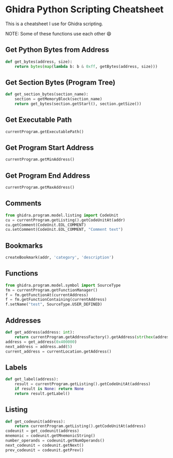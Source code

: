 # Ghidra Python Scripting Cheatsheet


This is a cheatsheet I use for Ghidra scripting.

NOTE: Some of these functions use each other :smile:

## Get Python Bytes from Address

```python
def get_bytes(address, size):
	return bytes(map(lambda b: b & 0xff, getBytes(address, size)))
```

## Get Section Bytes (Program Tree)

```python
def get_section_bytes(section_name):
	section = getMemoryBlock(section_name)
	return get_bytes(section.getStart(), section.getSize())
```

## Get Executable Path

```python
currentProgram.getExecutablePath()
```

## Get Program Start Address

```python
currentProgram.getMinAddress()
```

## Get Program End Address

```python
currentProgram.getMaxAddress()
```

## Comments

```python
from ghidra.program.model.listing import CodeUnit
cu = currentProgram.getListing().getCodeUnitAt(addr)
cu.getComment(CodeUnit.EOL_COMMENT)
cu.setComment(CodeUnit.EOL_COMMENT, "Comment text")
```

## Bookmarks

```python
createBookmark(addr, 'category', 'description')
```

## Functions

```python
from ghidra.program.model.symbol import SourceType
fm = currentProgram.getFunctionManager()
f = fm.getFunctionAt(currentAddress)
f = fm.getFunctionContaining(currentAddress)
f.setName("test", SourceType.USER_DEFINED)
```

## Addresses

```python
def get_address(address: int):
	return currentProgram.getAddressFactory().getAddress(str(hex(address)))
address = get_address(0x400000)
next_address = address.add(5)
current_address = currentLocation.getAddress()
```

## Labels

```python
def get_label(address):
	result = currentProgram.getListing().getCodeUnitAt(address)
	if result is None: return None
	return result.getLabel()
```

## Listing

```python
def get_codeunit(address):
	return currentProgram.getListing().getCodeUnitAt(address)
codeunit = get_codeunit(address)
mnemonic = codeunit.getMnemonicString()
number_operands = codeunit.getNumOperands()
next_codeunit = codeunit.getNext()
prev_codeunit = codeunit.getPrev()
```
